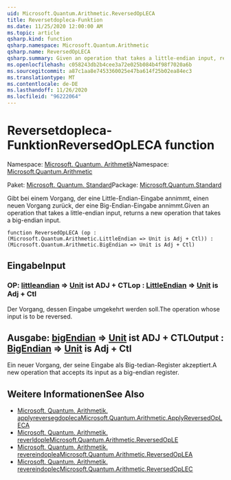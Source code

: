 ```yaml
---
uid: Microsoft.Quantum.Arithmetic.ReversedOpLECA
title: Reversetdopleca-Funktion
ms.date: 11/25/2020 12:00:00 AM
ms.topic: article
qsharp.kind: function
qsharp.namespace: Microsoft.Quantum.Arithmetic
qsharp.name: ReversedOpLECA
qsharp.summary: Given an operation that takes a little-endian input, returns a new operation that takes a big-endian input.
ms.openlocfilehash: c058243db2b4cee3a72e025b084b4f98f7020a6b
ms.sourcegitcommit: a87c1aa8e7453360025e47ba614f25b02ea84ec3
ms.translationtype: MT
ms.contentlocale: de-DE
ms.lasthandoff: 11/26/2020
ms.locfileid: "96222064"
---
```

# <a name="reversedopleca-function"></a><span data-ttu-id="1bb24-102">Reversetdopleca-Funktion</span><span class="sxs-lookup"><span data-stu-id="1bb24-102">ReversedOpLECA function</span></span>

<span data-ttu-id="1bb24-103">Namespace: [Microsoft. Quantum. Arithmetik](xref:Microsoft.Quantum.Arithmetic)</span><span class="sxs-lookup"><span data-stu-id="1bb24-103">Namespace: [Microsoft.Quantum.Arithmetic](xref:Microsoft.Quantum.Arithmetic)</span></span>

<span data-ttu-id="1bb24-104">Paket: [Microsoft. Quantum. Standard](https://nuget.org/packages/Microsoft.Quantum.Standard)</span><span class="sxs-lookup"><span data-stu-id="1bb24-104">Package: [Microsoft.Quantum.Standard](https://nuget.org/packages/Microsoft.Quantum.Standard)</span></span>


<span data-ttu-id="1bb24-105">Gibt bei einem Vorgang, der eine Little-Endian-Eingabe annimmt, einen neuen Vorgang zurück, der eine Big-Endian-Eingabe annimmt.</span><span class="sxs-lookup"><span data-stu-id="1bb24-105">Given an operation that takes a little-endian input, returns a new operation that takes a big-endian input.</span></span>

```qsharp
function ReversedOpLECA (op : (Microsoft.Quantum.Arithmetic.LittleEndian => Unit is Adj + Ctl)) : (Microsoft.Quantum.Arithmetic.BigEndian => Unit is Adj + Ctl)
```


## <a name="input"></a><span data-ttu-id="1bb24-106">Eingabe</span><span class="sxs-lookup"><span data-stu-id="1bb24-106">Input</span></span>

### <a name="op--littleendian--unit--is-adj--ctl"></a><span data-ttu-id="1bb24-107">OP: [littleandian](xref:Microsoft.Quantum.Arithmetic.LittleEndian) => [Unit](xref:microsoft.quantum.lang-ref.unit)  ist ADJ + CTL</span><span class="sxs-lookup"><span data-stu-id="1bb24-107">op : [LittleEndian](xref:Microsoft.Quantum.Arithmetic.LittleEndian) => [Unit](xref:microsoft.quantum.lang-ref.unit)  is Adj + Ctl</span></span>

<span data-ttu-id="1bb24-108">Der Vorgang, dessen Eingabe umgekehrt werden soll.</span><span class="sxs-lookup"><span data-stu-id="1bb24-108">The operation whose input is to be reversed.</span></span>



## <a name="output--bigendian--unit--is-adj--ctl"></a><span data-ttu-id="1bb24-109">Ausgabe: [bigEndian](xref:Microsoft.Quantum.Arithmetic.BigEndian) => [Unit](xref:microsoft.quantum.lang-ref.unit)  ist ADJ + CTL</span><span class="sxs-lookup"><span data-stu-id="1bb24-109">Output : [BigEndian](xref:Microsoft.Quantum.Arithmetic.BigEndian) => [Unit](xref:microsoft.quantum.lang-ref.unit)  is Adj + Ctl</span></span>

<span data-ttu-id="1bb24-110">Ein neuer Vorgang, der seine Eingabe als Big-tedian-Register akzeptiert.</span><span class="sxs-lookup"><span data-stu-id="1bb24-110">A new operation that accepts its input as a big-endian register.</span></span>

## <a name="see-also"></a><span data-ttu-id="1bb24-111">Weitere Informationen</span><span class="sxs-lookup"><span data-stu-id="1bb24-111">See Also</span></span>

- [<span data-ttu-id="1bb24-112">Microsoft. Quantum. Arithmetik. applyreversegdopleca</span><span class="sxs-lookup"><span data-stu-id="1bb24-112">Microsoft.Quantum.Arithmetic.ApplyReversedOpLECA</span></span>](xref:Microsoft.Quantum.Arithmetic.ApplyReversedOpLECA)
- [<span data-ttu-id="1bb24-113">Microsoft. Quantum. Arithmetik. reverldople</span><span class="sxs-lookup"><span data-stu-id="1bb24-113">Microsoft.Quantum.Arithmetic.ReversedOpLE</span></span>](xref:Microsoft.Quantum.Arithmetic.ReversedOpLE)
- [<span data-ttu-id="1bb24-114">Microsoft. Quantum. Arithmetik. revereindoplea</span><span class="sxs-lookup"><span data-stu-id="1bb24-114">Microsoft.Quantum.Arithmetic.ReversedOpLEA</span></span>](xref:Microsoft.Quantum.Arithmetic.ReversedOpLEA)
- [<span data-ttu-id="1bb24-115">Microsoft. Quantum. Arithmetik. revereindoplec</span><span class="sxs-lookup"><span data-stu-id="1bb24-115">Microsoft.Quantum.Arithmetic.ReversedOpLEC</span></span>](xref:Microsoft.Quantum.Arithmetic.ReversedOpLEC)